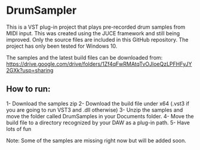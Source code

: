 # DrumSampler

This is a VST plug-in project that plays pre-recorded drum samples from MIDI input. This was created using the JUCE framework and still being improved.
Only the source files are included in this GitHub repository. The project has only been tested for Windows 10.

The samples and the latest build files can be downloaded from:
https://drive.google.com/drive/folders/1Zf4qFwRMAtqTvOJloeQzLPFHFyJY2GXk?usp=sharing

## How to run:
1- Download the samples zip
2- Download the build file under x64 (.vst3 if you are going to run VST3 and .dll otherwise)
3- Unzip the samples and move the folder called DrumSamples in your Documents folder.
4- Move the build file to a directory recognized by your DAW as a plug-in path.
5- Have lots of fun

Note: Some of the samples are missing right now but will be added soon.

